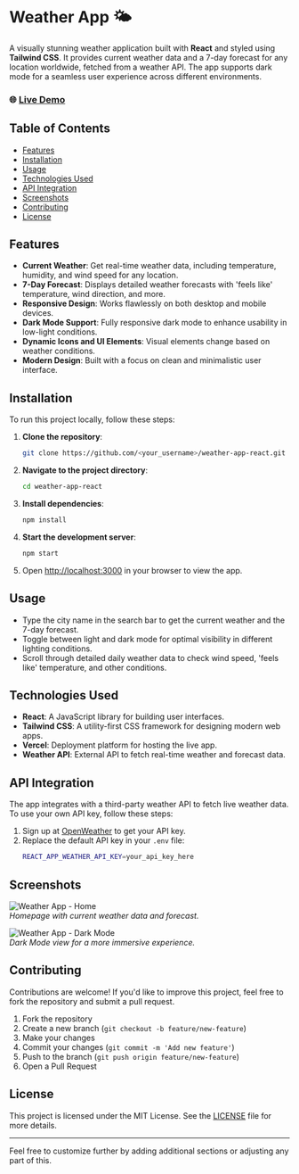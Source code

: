 # Weather App 🌤️

A visually stunning weather application built with **React** and styled using **Tailwind CSS**. It provides current weather data and a 7-day forecast for any location worldwide, fetched from a weather API. The app supports dark mode for a seamless user experience across different environments.

### 🌐 [Live Demo](https://weather-app-react-two-azure.vercel.app/)

## Table of Contents
- [Features](#features)
- [Installation](#installation)
- [Usage](#usage)
- [Technologies Used](#technologies-used)
- [API Integration](#api-integration)
- [Screenshots](#screenshots)
- [Contributing](#contributing)
- [License](#license)

## Features
- **Current Weather**: Get real-time weather data, including temperature, humidity, and wind speed for any location.
- **7-Day Forecast**: Displays detailed weather forecasts with 'feels like' temperature, wind direction, and more.
- **Responsive Design**: Works flawlessly on both desktop and mobile devices.
- **Dark Mode Support**: Fully responsive dark mode to enhance usability in low-light conditions.
- **Dynamic Icons and UI Elements**: Visual elements change based on weather conditions.
- **Modern Design**: Built with a focus on clean and minimalistic user interface.

## Installation

To run this project locally, follow these steps:

1. **Clone the repository**:
   ```bash
   git clone https://github.com/<your_username>/weather-app-react.git
   ```
2. **Navigate to the project directory**:
   ```bash
   cd weather-app-react
   ```
3. **Install dependencies**:
   ```bash
   npm install
   ```
4. **Start the development server**:
   ```bash
   npm start
   ```
5. Open [http://localhost:3000](http://localhost:3000) in your browser to view the app.

## Usage

- Type the city name in the search bar to get the current weather and the 7-day forecast.
- Toggle between light and dark mode for optimal visibility in different lighting conditions.
- Scroll through detailed daily weather data to check wind speed, 'feels like' temperature, and other conditions.

## Technologies Used

- **React**: A JavaScript library for building user interfaces.
- **Tailwind CSS**: A utility-first CSS framework for designing modern web apps.
- **Vercel**: Deployment platform for hosting the live app.
- **Weather API**: External API to fetch real-time weather and forecast data.

## API Integration

The app integrates with a third-party weather API to fetch live weather data. To use your own API key, follow these steps:

1. Sign up at [OpenWeather](https://openweathermap.org/) to get your API key.
2. Replace the default API key in your `.env` file:
   ```bash
   REACT_APP_WEATHER_API_KEY=your_api_key_here
   ```

## Screenshots

![Weather App - Home](https://via.placeholder.com/600x400)  
*Homepage with current weather data and forecast.*

![Weather App - Dark Mode](https://via.placeholder.com/600x400)  
*Dark Mode view for a more immersive experience.*

## Contributing

Contributions are welcome! If you'd like to improve this project, feel free to fork the repository and submit a pull request.

1. Fork the repository
2. Create a new branch (`git checkout -b feature/new-feature`)
3. Make your changes
4. Commit your changes (`git commit -m 'Add new feature'`)
5. Push to the branch (`git push origin feature/new-feature`)
6. Open a Pull Request

## License

This project is licensed under the MIT License. See the [LICENSE](LICENSE) file for more details.

---

Feel free to customize further by adding additional sections or adjusting any part of this.
